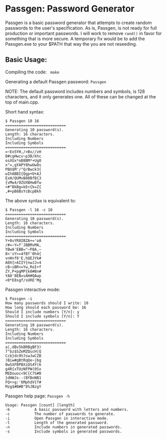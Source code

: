 # Passgen: Password Generator
Passgen is a basic password generator that attempts
to create random passwords to the user's specification.
As is, Passgen, is not ready for full production or important passwords. I will work to remove `rand()` in favor for something that is more secure. A temporary fix would be to add the Passgen.exe to your $PATH that way the you are not reseeding.  


## Basic Usage:
Compiling the code:
` make`

Generating a default Passgen password: `Passgen`

NOTE: The default password includes numbers and symbols, is 128 characters, and it only generates one. All of these can be changed at the top of main.cpp.

Short hand syntax:
```
$ Passgen 10 16
===========================
Generating 10 password(s).
Length: 16 characters.
Including Numbers
Including Symbols
===========================
=~Eo5YH,/>Bx//vH
0#cgHwcv~p3B/khc
osXUx*oB8BM*+Ug0
x"=,gYAPY8hwUw0s
PBU$M'/"Q/Bwck3{
wIhABBI{Qgp+U+AJ
ExH/QUMvB80BfB{3
{vMw4/0ZUXBHwBfw
<#"BkBg=kE<{k=Z{
,#+pB8BsYcBcpBkh
```

The above syntax is equivalent to:
```
$ Passgen -l 16 -c 10
===========================
Generating 10 password(s).
Length: 16 characters.
Including Numbers
Including Symbols
===========================
Y+8vYR8IBZA+='oA
/#=~Y=f'JBBMvMA,
YBwA'EBB="~P8A,~
8<'sY>=4fBf'0h4{
vnHnf8'E,hQEJYk#
A0X{>AIIY{nwJJ=4
cB~sBR<=Yw,RoI+f
ZY,P+pgMP{k0#Bn#
YA0'8EB=vAH#QAwp
<0*E8sgf/sURE'Mg
```

Passgen interactive mode:
```
$ Passgen -i
How many passwords should I write: 10
How long should each password be: 16
Should I include numbers [Y/n]: y
Should I include symbols [Y/n]: Y
===========================
Generating 10 password(s).
Length: 16 characters.
Including Numbers
Including Symbols
===========================
a|,dBv5kBRBgBF3)
7"bz$SZeMZQucH|Q
Ccb}dc9VJswJwCZB
)Biw#gBtRqQe~jbg
0wSXFBPBXiOS4Y(6
g4R{xTUzNFPW(0Sx
MEDouoc<9C{C7S#B
}dHWJs--(BYBnNB1
FQ+>g:'6MphdV{f#
Mzg$#B#B"8%JBzgY
```

Passgen help page: `Passgen -h`
```
Usage: Passgen [count] [length]
-b           A basic password with letters and numbers.
-c           The number of passwords to generate.
-i           Open Passgen in interactive mode.
-l           Length of the generated password.
-n           Include numbers in generated passwords.
-s           Include symbols in generated passwords.
```
